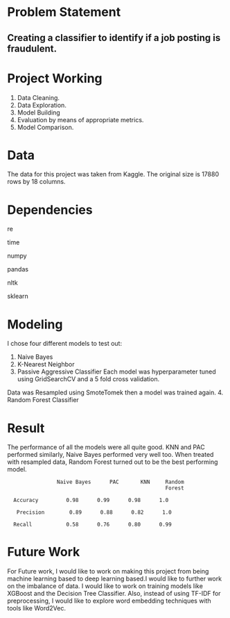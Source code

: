 # Problem Statement

## Creating a classifier to identify if a job posting is fraudulent.

# Project Working


1. Data Cleaning.
2. Data Exploration.
3. Model Building
4. Evaluation by means of appropriate metrics.
5. Model Comparison.



# Data

The data for this project was taken from Kaggle. The original size is 17880 rows by 18 columns.

# Dependencies

 re

 time

 numpy

 pandas

 nltk

 sklearn

# Modeling 

I chose four different models to test out:
1. Naive Bayes
2. K-Nearest Neighbor
3. Passive Aggressive Classifier
Each model was hyperparameter tuned using GridSearchCV and a 5 fold cross validation.

Data was Resampled using SmoteTomek then a model was trained again. 
4. Random Forest Classifier

# Result


The performance of all the models were all quite good. KNN and PAC performed similarly, Naive Bayes performed very well too. When treated with resampled data, Random Forest turned out to be the best performing model. 






                    Naive Bayes      PAC       KNN     Random 
                                                       Forest

      Accuracy         0.98      0.99      0.98      1.0      
       
       Precision        0.89      0.88      0.82      1.0
  
      Recall           0.58      0.76      0.80      0.99



# Future Work

For Future work, I would like to work on making this project from being machine learning based to deep learning based.I would like to further work on the imbalance of data. I would like to work on training models like XGBoost and the Decision Tree Classifier. Also, instead of using TF-IDF for preprocessing, I would like to explore word embedding techniques with tools like Word2Vec.


```python

```
